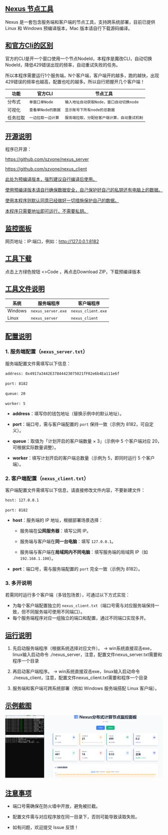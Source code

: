## <u>Nexus 节点工具</u>

Nexus 是一套包含服务端和客户端的节点工具，支持跨系统部署，目前已提供 Linux 和 Windows 预编译版本，Mac 版本请自行下载源码编译。

## <u>和官方Cli的区别</u>

官方的CLI是开一个窗口使用一个节点NodeId，本程序是魔改CLI，自动切换NodeId，降低429错误出现的频率，自动重试失败的任务。

所以本程序需要运行1个服务端，N个客户端，客户端开的越多，跑的越快，出现429错误的频率也越高，配置也吃的越多。所以自行把握开几个客户端！

| 功能&#xA;      | 官方CLI&#xA;         | 节点工具&#xA;         |
| ------------ | ------------------ | ------------------ |
| 分布式&#xA; | `单窗口单Node` | `输入地址自动获取Node，窗口自动切换node` |
| 可视化&#xA;   | `查看单Node的数据`     | `显示账号下所有node的总数据`     |
| 任务拉取&#xA;   | `一边拉取一边计算`     | `服务端拉取，分配给客户端计算，自动重试机制`     |

## <u>开源说明</u>

程序已开源：

https://github.com/szvone/nexus_server

https://github.com/szvone/nexus_client

<u>此处为预编译版本，强烈建议自行编译后使用。</u>

<u>使用预编译版本请自行确保数据安全，自己保护好自己的私钥还有电脑上的数据。</u>

<u>使用本程序则默认同意已经做好一切措施保护自己的数据。</u>

<u>本程序只需要地址即可运行，不需要私钥。</u>

## <u>监控面板</u>
网页地址：IP:端口，例如：http://127.0.0.1:8182

## <u>工具下载</u>

点击上方绿色按钮  <>Code ，再点击Download ZIP，下载预编译版本

## <u>工具文件说明</u>



| 系统&#xA;      | 服务端程序&#xA;         | 客户端程序&#xA;         |
| ------------ | ------------------ | ------------------ |
| Windows&#xA; | `nexus_server.exe` | `nexus_client.exe` |
| Linux&#xA;   | `nexus_server`     | `nexus_client`     |

## <u>配置说明</u>



### 1. 服务端配置（`nexus_server.txt`）&#xA;

服务端配置文件需填写以下信息：


```
address: 0x4917a3442E37844423075021fF02e6b4Ea111e6f

port: 8182

queue: 20

worker: 5
```


*   **address**：填写你的钱包地址（替换示例中的默认地址）。


*   **port**：端口号，需与客户端配置的 `port` 保持一致（示例为 8182，可自定义）。


*   **queue**：取值为「计划开启的客户端数量 × 3」（示例中 5 个客户端对应 20，可根据实际数量调整）。


*   **worker**：填写计划开启的客户端总数量（示例为 5，即同时运行 5 个客户端）。



### 2. 客户端配置（`nexus_client.txt`）&#xA;

客户端配置文件需填写以下信息，请直接修改文件内容，不要新建文件：


```
host: 127.0.0.1

port: 8182
```


*   **host**：服务端的 IP 地址，根据部署场景选择：



    *   服务端在**公网服务器**：填写公网 IP。


    *   服务端与客户端在**同一台电脑**：填写 `127.0.0.1`。


    *   服务端与客户端在**局域网内不同电脑**：填写服务端的局域网 IP（如 `192.168.1.100`）。


*   **port**：端口号，需与服务端配置的 `port` 完全一致（示例为 8182）。


### 3. 多开说明&#xA;

若需同时运行多个客户端（多钱包场景），可通过以下方式实现：


*   为每个客户端配置独立的 `nexus_client.txt`（端口号需与对应服务端保持一致，但不同服务端可使用不同端口）。
*   每个服务端程序对应一组独立的端口和配置，通过不同端口实现多开。


## <u>运行说明</u>


1.  先启动服务端程序（根据系统选择对应文件）。
   -> win系统直接双击exe，linux输入启动命令 ./nexus_server，注意，配置文件nexus_server.txt需要和程序一个目录

2.  再启动客户端程序。
   -> win系统直接双击exe，linux输入启动命令 ./nexus_client，注意，配置文件nexus_client.txt需要和程序一个目录

3.  服务端和客户端可跨系统部署（例如 Windows 服务端搭配 Linux 客户端）。


## <u>示例截图</u>



![程序状态截图](status.png)

## <u>注意事项</u>


*   端口号需确保在防火墙中开放，避免被拦截。


*   配置文件需与对应程序放在同一目录下，否则可能导致读取失败。


*   如有问题，欢迎提交 Issue 反馈！

